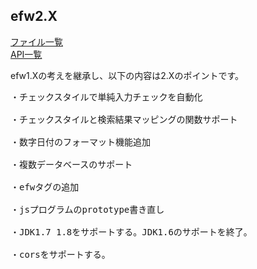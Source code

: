<H2>efw2.X</H2>
<a href="https://github.com/changkejun/efw2.X/blob/master/file_list.md">ファイル一覧</a><br>
<a href="https://github.com/changkejun/efw2.X/blob/master/api_list.md">API一覧</a><br>

efw1.Xの考えを継承し、以下の内容は2.Xのポイントです。
<pre>
・チェックスタイルで単純入力チェックを自動化<br>
・チェックスタイルと検索結果マッピングの関数サポート<br>
・数字日付のフォーマット機能追加<br>
・複数データベースのサポート<br>
・efwタグの追加<br>
・jsプログラムのprototype書き直し<br>
・JDK1.7 1.8をサポートする。JDK1.6のサポートを終了。<br>
・corsをサポートする。<br>
</pre>